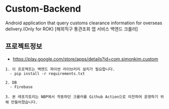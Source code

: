 # Custom-Backend

Android application that query customs clearance information for overseas delivery.(Only for ROK)
[해외직구 통관조회 앱 서비스 백엔드 크롤러]

## 프로젝트정보

- https://play.google.com/store/apps/details?id=com.simonkim.custom

```
1. 이 프로젝트는 백엔드 파이썬 라이브러리 설치가 필요합니다.
  - pip install -r requirements.txt

2. DB
  - Firebase
  
3. 본 레포지토리는 NBP에서 작동하던 크롤러를 Github Action으로 이전하여 운영하기 위해 만들어졌습니다.
```
